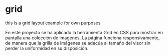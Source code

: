 # grid
this is a grid layout example for own purposes

  En este proyecto se ha aplicado la herramienta Grid en CSS para mostrar en pantalla una colección de imagenes.
  La página funciona responsivamente, de manera que la grilla de imágenes se adecúa al tamaño del visor sin perder
  la uniformidad en su disposición.
